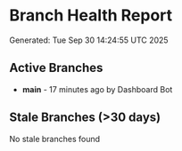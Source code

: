 # Branch Health Report
Generated: Tue Sep 30 14:24:55 UTC 2025

## Active Branches
- **main** - 17 minutes ago by Dashboard Bot

## Stale Branches (>30 days)
No stale branches found
